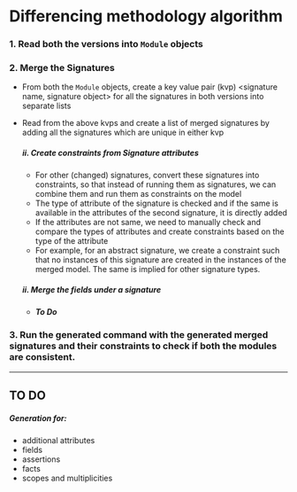 # Differencing methodology algorithm
### 1.  Read both the versions into `Module` objects
### 2. Merge the Signatures
- From both the `Module` objects, create a key value pair (kvp) <signature name, signature object> for all the signatures in both versions into separate lists
- Read from the above kvps and create a list of merged signatures by adding all the signatures which are unique in either kvp

	##### ii. Create constraints from Signature attributes
	- For other (changed) signatures, convert these signatures into constraints, so that instead of running them as signatures, we can combine them and run them as constraints on the model 
	- The type of attribute of the signature is checked and if the same is available in the attributes of the second signature, it is directly added
	- If the attributes are not same, we need to manually check and compare the types of attributes and create constraints based on the type of the attribute
	- For example, for an abstract signature, we create a constraint such that no instances of this signature are created in the instances of the merged model. The same is implied for other signature types.
	##### ii. Merge the fields under a signature
	-	__*To Do*__

### 3. Run the generated command with the generated merged signatures and their constraints to check if both the modules are consistent. 
---

## TO DO
##### Generation for: 
 - additional attributes
 - fields
 - assertions
 - facts
 - scopes and multiplicities